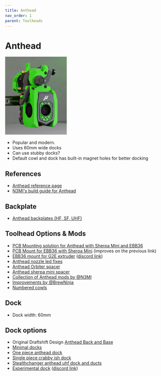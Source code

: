 ```yaml
---
title: Anthead
nav_order: 1
parent: Toolheads
---
```


# Anthead

<img src="../media/Toolheads/Anthead.png" width=200>

* Popular and modern.
* Uses 60mm wide docks
* Can use stubby docks?
* Default cowl and dock has built-in magnet holes for better docking

## References
* [Anthead reference page](https://github.com/PrintersForAnts/AntHead)
* [N3MI's build guide for Anthead](https://github.com/N3MI-DG/sc-guides/tree/main/Anthead)


## Backplate
* [Anthead backplates (HF, SF, UHF)](https://github.com/DraftShift/StealthChanger/tree/main/STLs/Backplates)


## Toolhead Options & Mods

* [PCB Mounting solution for Anthead with Sherpa Mini and EBB36](https://github.com/DraftShift/StealthChanger/tree/main/UserMods/MugenMicko/Anthead%20Sherpa%20Mini%20EBB%2036%20PCB%20Mount)
* [PCB Mount for EBB36 with Sherpa Mini](https://github.com/DraftShift/StealthChanger/tree/main/UserMods/Tavroswyn/Anthead) (improves on the previous link)
* [EBB36 mount for G2E extruder](https://github.com/MakerMylo/G2E_EBB36_Mount) ([discord link](https://discord.com/channels/1226846451028725821/1322647877197103146))
* [Anthead nozzle led fixes](https://github.com/DraftShift/StealthChanger/tree/main/UserMods/Dweenz/Anthead%20nozzle%20led%20fixes)
* [Anthead Orbiter spacer](https://github.com/DraftShift/StealthChanger/tree/main/UserMods/Dweenz/AntheadOrbiterSpacer)
* [Anthead sherpa mini spacer](https://github.com/DraftShift/StealthChanger/tree/main/UserMods/Dweenz/AntheadSherpaMiniSpacer)
* [Collection of Anthead mods by @N3MI](https://github.com/DraftShift/StealthChanger/tree/main/UserMods/N3MI-DG/Anthead_Mods)
* [Improvements by @BrewNinja](https://github.com/DraftShift/StealthChanger/tree/main/UserMods/BrewNinja/Anthead)
* [Numbered cowls](https://github.com/DraftShift/StealthChanger/tree/main/UserMods/traxman25/Ant%20Head)


## Dock
* Dock width: 60mm

## Dock options
* Original Draftshift Design [Anthead Back and Base](https://github.com/DraftShift/ModularDock/tree/main/STLs/Anthead)
* [Minimal docks](https://www.printables.com/model/1110182-stealthchanger-anthead-minimal-docks)
* [One piece anthead dock](https://www.printables.com/model/1261776-one-piece-anthead-dock/files)
* [Single piece crabby ish dock](https://www.printables.com/model/1337129-anthead-single-piece-dock-crabby-ish)
* [Stealthchanger anthead uhf dock and ducts](https://www.printables.com/model/1413162-stealthchanger-anthead-uhf-dock-and-ducts)
* [Experimental dock](https://www.printables.com/model/1441043-stealthchanger-anthead-dock-for-corexy-experimenta) ([discord link](https://discord.com/channels/1226846451028725821/1426882245037391872))












